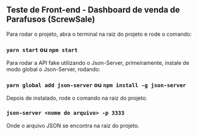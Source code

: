 ## Teste de Front-end - Dashboard de venda de Parafusos (ScrewSale)

Para rodar o projeto, abra o terminal na raiz do projeto e rode o comando:

### `yarn start` ou `npm start`

Para rodar a API fake utilizando o Json-Server, primeiramente, instale de modo global o Json-Server, rodando:

### `yarn global add json-server` ou `npm install -g json-server`

Depois de instalado, rode o comando na raiz do projeto.

### `json-server <nome do arquivo> -p 3333`

Onde o arquivo JSON se encontra na raiz do projeto.
